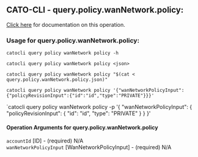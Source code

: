 
## CATO-CLI - query.policy.wanNetwork.policy:
[Click here](https://api.catonetworks.com/documentation/#query-query.policy.wanNetwork.policy) for documentation on this operation.

### Usage for query.policy.wanNetwork.policy:

`catocli query policy wanNetwork policy -h`

`catocli query policy wanNetwork policy <json>`

`catocli query policy wanNetwork policy "$(cat < query.policy.wanNetwork.policy.json)"`

`catocli query policy wanNetwork policy '{"wanNetworkPolicyInput":{"policyRevisionInput":{"id":"id","type":"PRIVATE"}}}'`

`catocli query policy wanNetwork policy -p '{
    "wanNetworkPolicyInput": {
        "policyRevisionInput": {
            "id": "id",
            "type": "PRIVATE"
        }
    }
}'


#### Operation Arguments for query.policy.wanNetwork.policy ####

`accountId` [ID] - (required) N/A    
`wanNetworkPolicyInput` [WanNetworkPolicyInput] - (required) N/A    
